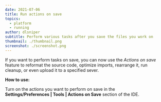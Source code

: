 ```yaml
---
date: 2021-07-06
title: Run actions on save
topics:
  - platform
  - running
author: dlsniper
subtitle: Perform various tasks after you save the files you work on
thumbnail: ./thumbnail.png
screenshot: ./screenshot.png
---
```


If you want to perform tasks on save, you can now use the _Actions on save_ feature to reformat the source code, optimize imports, rearrange it, run cleanup, or even upload it to a specified sever.

**How to use:**

Turn on the actions you want to perform on save in the **Settings/Preferences | Tools | Actions on Save** section of the IDE.
